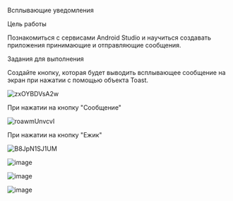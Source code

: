 Всплывающие уведомления

Цель работы

Познакомиться с сервисами Android Studio и научиться создавать приложения принимающие и отправляющие сообщения.

Задания для выполнения

Создайте кнопку, которая будет выводить всплывающее сообщение на экран при нажатии с помощью объекта Toast.

![zxOYBDVsA2w](https://user-images.githubusercontent.com/70980145/156678949-607f4585-9187-4d63-b430-e56cdca51823.jpg)

При нажатии на кнопку "Сообщение"

![roawmUnvcvI](https://user-images.githubusercontent.com/70980145/156678959-4411252a-3b80-4172-aaab-8943a37d0c80.jpg)

При нажатии на кнопку "Ежик"

![B8JpN1SJ1UM](https://user-images.githubusercontent.com/70980145/156678977-75871d4d-b255-4bdd-8e14-4c79d231d61c.jpg)


![image](https://user-images.githubusercontent.com/70980145/156679446-3953f1b9-3bc5-475f-b59e-e3e8f20a952d.png)

![image](https://user-images.githubusercontent.com/70980145/156679476-c42d9eee-e927-46dd-8082-27fdd3bbb973.png)

![image](https://user-images.githubusercontent.com/70980145/156679536-5d3ce9c6-71ab-4245-b529-dbb585e44587.png)

